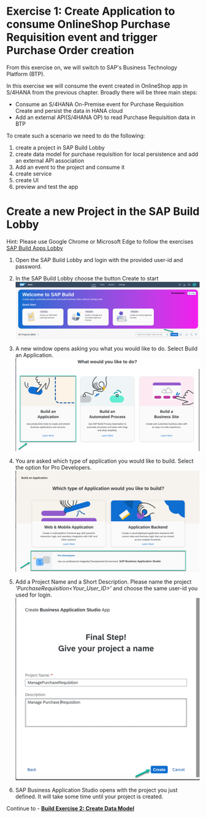 # Exercise 1: Create Application to consume OnlineShop Purchase Requisition event and trigger Purchase Order creation

From this exercise on, we will switch to SAP's Business Technology Platform (BTP).

In this exercise we will consume the event created in OnlineShop app in S/4HANA from the previous chapter. Broadly there will be three main steps:
- Consume an S/4HANA On-Premise event for Purchase Requisition Create and persist the data in HANA cloud
- Add an external API(S/4HANA OP) to read Purchase Requisition data in BTP

To create such a scenario we need to do the following:
1. create a project in SAP Build Lobby
2. create data model for purchase requisition for local persistence and add an external API association 
3. Add an event to the project and consume it
4. create service
5. create UI
6. preview and test the app

# Create a new Project in the SAP Build Lobby
Hint: Please use Google Chrome or Microsoft Edge to follow the exercises
[SAP Build Apps Lobby](https://lcapteched.eu10.build.cloud.sap/lobby)
1. Open the SAP Build Lobby and login with the provided user-id and password.

2. In the SAP Build Lobby choose the button Create to start
![](images/Build_001.png)

3. A new window opens asking you what you would like to do. Select Build an Application.
![](images/Build_002.png)

4. You are asked which type of application you would like to build. Select the option for Pro Developers.
![](images/Build_003.png)

5. Add a Project Name and a Short Description. Please name the project *'PurchaseRequisition<Your_User_ID>'* and choose the same user-id you used for login.
![](images/Build_004.png)
6. SAP Business Application Studio opens with the project you just defined. It will take some time until your project is created.
   

Continue to - **[Build Exercise 2: Create Data Model](../../../buildcode/exercises/ex2/README.md)**

